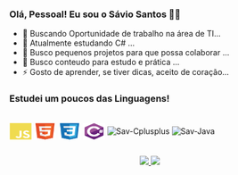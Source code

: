 ### Olá, Pessoal! Eu sou o Sávio Santos 🐱‍👤


- 🔭 Buscando Oportunidade de trabalho na área de TI... 
- 🌱 Atualmente estudando C# ...
- 👯 Busco pequenos projetos para que possa colaborar ...
- 🤔 Busco conteudo para estudo e prática ...
- ⚡ Gosto de aprender, se tiver dicas, aceito de coração...

### Estudei um poucos das Linguagens!
<div style="display: inline_block"><br>
  <img align="center" alt="Sav-Js" height="30" width="40" src="https://raw.githubusercontent.com/devicons/devicon/master/icons/javascript/javascript-plain.svg">
  <img align="center" alt="Sav-HTML" height="30" width="40" src="https://raw.githubusercontent.com/devicons/devicon/master/icons/html5/html5-original.svg">
  <img align="center" alt="Sav-CSS" height="30" width="40" src="https://raw.githubusercontent.com/devicons/devicon/master/icons/css3/css3-original.svg">
  <img align="center" alt="Sav-Csharp" height="30" width="40" src="https://raw.githubusercontent.com/devicons/devicon/master/icons/csharp/csharp-original.svg">
  <img align="center" alt="Sav-Cplusplus" height="30" width="40" src="https://cdn.jsdelivr.net/gh/devicons/devicon/icons/cplusplus/cplusplus-original.svg" />
  <img align="center" alt="Sav-Java" height="30" width="40" src="https://cdn.jsdelivr.net/gh/devicons/devicon/icons/java/java-original.svg" />
  </div>

##

<div align="center">
  <a href="https://github.com/saviops10">
  <img height="180em" src="https://github-readme-stats.vercel.app/api?username=saviops10&show_icons=true&theme=dark&include_all_commits=true&count_private=true"/>
  <img height="180em" src="https://github-readme-stats.vercel.app/api/top-langs/?username=saviops10&layout=compact&langs_count=7&theme=dark"/>
</div>

